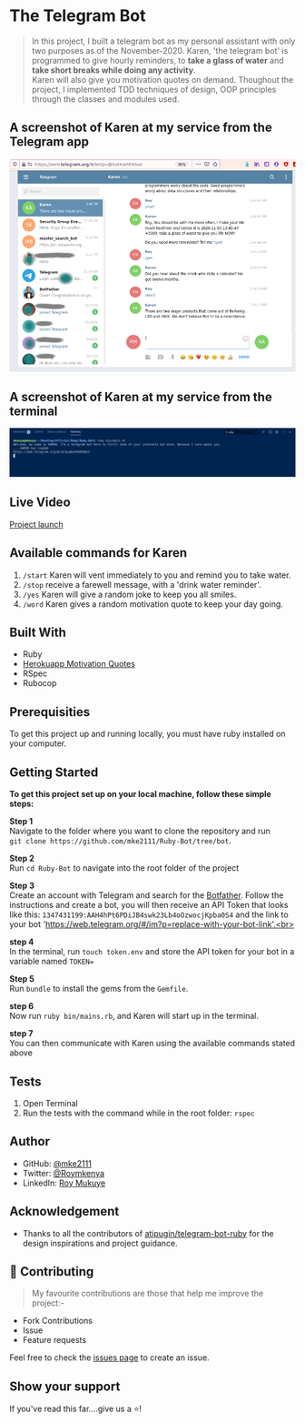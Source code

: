 # The Telegram Bot

> In this project, I built a telegram bot as my personal assistant with only two purposes as of the November-2020. Karen, 'the telegram bot' is programmed to give hourly reminders, to <b>take a glass of water</b> and <b>take short breaks while doing any activity</b>.<br>
> Karen will also give you motivation quotes on demand.
> Thoughout the project, I implemented TDD techniques of design, OOP principles through the classes and modules used.

## A screenshot of Karen at my service from the Telegram app
![image](assets/Screenshot1.png)

## A screenshot of Karen at my service from the terminal
![image](assets/Screenshot2.png)

## Live Video

[Project launch](https://www.loom.com/share/4e3c7ad09d8c4cb692ba9a59973f4640)

## Available commands for Karen

1. `/start` Karen will vent immediately to you and remind you to take water.
2. `/stop` receive a farewell message, with a 'drink water reminder'.
3. `/yes` Karen will give a random joke to keep you all smiles.
4. `/word` Karen gives a random motivation quote to keep your day going.

## Built With
* Ruby
* [Herokuapp Motivation Quotes](https://programming-quotes-api.herokuapp.com/quotes/lang/en)
* RSpec
* Rubocop

## Prerequisities

To get this project up and running locally, you must have ruby installed on your computer.

## Getting Started

**To get this project set up on your local machine, follow these simple steps:**

**Step 1**<br>
Navigate to the folder where you want to clone the repository and run<br>
`git clone https://github.com/mke2111/Ruby-Bot/tree/bot`.

**Step 2**<br>
Run `cd Ruby-Bot` to navigate into the root folder of the project<br>

**Step 3**<br>
Create an account with Telegram and search for the [Botfather](https://t.me/botfather). Follow the instructions and create a bot, you will then receive an API Token that looks like this: `1347431199:AAH4hPt6PDiJB4swk23Lb4oOzwocjKpba0S4` and the link to your bot 'https://web.telegram.org/#/im?p=replace-with-your-bot-link'.<br>

**step 4**<br>
In the terminal, run `touch token.env` and store the API token for your bot in a variable named `TOKEN=`

**Step 5**<br>
Run `bundle` to install the gems from the `Gemfile`.<br>

**step 6**<br>
Now run `ruby bin/mains.rb`, and Karen will start up in the terminal.

**step 7**<br>
You can then communicate with Karen using the available commands stated above

## Tests

1. Open Terminal
2. Run the tests with the command while in the root folder: `rspec`

## Author

- GitHub: [@mke2111](https://github.com/mke2111)
- Twitter: [@Roymkenya](https://twitter.com/Roymkenya)
- LinkedIn: [Roy Mukuye](https://www.linkedin.com/in/roy-mukuye-42b07b1b4)

## Acknowledgement

- Thanks to all the contributors of [atipugin/telegram-bot-ruby](https://github.com/atipugin/telegram-bot-ruby) for the design inspirations and project guidance.

## 🤝 Contributing

> My favourite contributions are those that help me improve the project:-

- Fork Contributions
- Issue
- Feature requests

Feel free to check the [issues page](https://github.com/mke2111/Ruby-Bot/issues) to create an issue.

## Show your support

If you've read this far....give us a ⭐️!